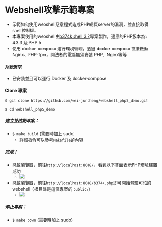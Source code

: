 # Webshell攻擊示範專案
- 示範如何使用webshell惡意程式造成PHP網頁server的漏洞，並直接取得shell控制權。
- 本專案使用的webshell由[b374k shell 3.2](https://github.com/b374k/b374k)專案製作，適應的PHP版本為> 4.3.3 及 PHP 5
-   使用 docker-compose 進行環境管理，透過 docker compose 直接啟動 Nginx、PHP-fpm，開法者的電腦無須安裝 PHP、Nginx等等

#### 系統需求

-   已安裝並且可以運行 Docker 及 docker-compose

#### Clone 專案

`$ git clone https://github.com/wei-juncheng/webshell_php5_demo.git`

`$ cd webshell_php5_demo`

##### 建立並啟動專案：

-   `$ make build` (需要時加上 sudo)
    - 詳細指令可以參考`Makefile`的內容

##### 完成！
- 開啟瀏覽器，前往`http://localhost:8088/`，看到以下畫面表示PHP環境建置成功
    - ![](https://i.imgur.com/RaPSwCi.png)
- 開啟瀏覽器，前往`http://localhost:8088/b374k.php`即可開始體驗可怕的webshell（根目錄是這個專案的 `public/`）
    - ![](https://i.imgur.com/WPp7nNq.png)

##### 停止專案：
- `$ make down` (需要時加上 sudo)